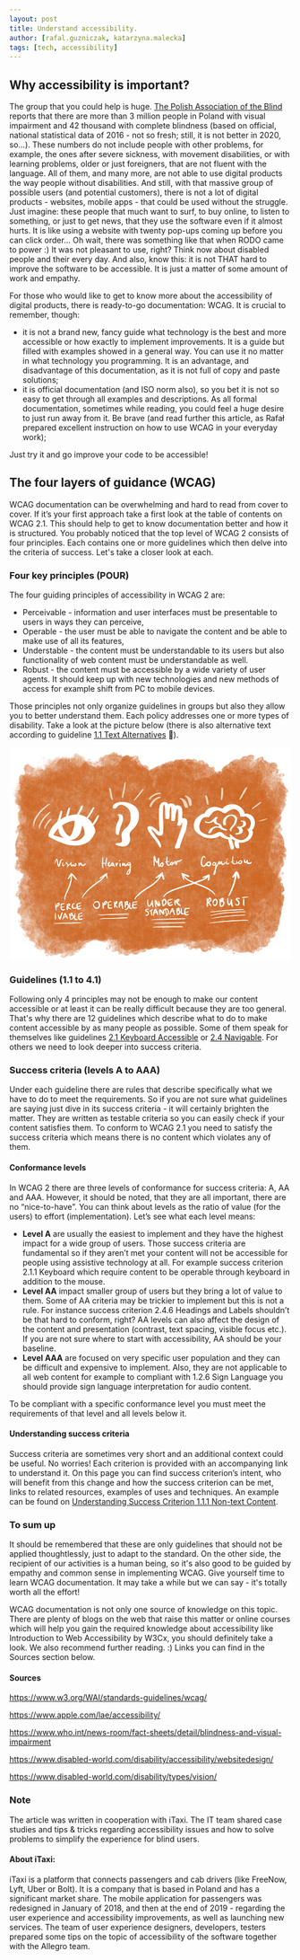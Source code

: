 ```yaml
---
layout: post
title: Understand accessibility.
author: [rafal.guzniczak, katarzyna.malecka]
tags: [tech, accessibility]
---
```


##  Why accessibility is important? 

The group that you could help is huge. [The Polish Association of the Blind](https://pzn.org.pl/) reports that there are more than 3 million people in Poland with visual impairment and 42 thousand with complete blindness (based on official, national statistical data of 2016 - not so fresh; still, it is not better in 2020, so...). These numbers do not include people with other problems, for example, the ones after severe sickness, with movement disabilities, or with learning problems, older or just foreigners, that are not fluent with the language. All of them, and many more, are not able to use digital products the way people without disabilities. And still, with that massive group of possible users (and potential customers), there is not a lot of digital products - websites, mobile apps - that could be used without the struggle. Just imagine: these people that much want to surf, to buy online, to listen to something, or just to get news, that they use the software even if it almost hurts. It is like using a website with twenty pop-ups coming up before you can click order... Oh wait, there was something like that when RODO came to power :) It was not pleasant to use, right? Think now about disabled people and their every day. And also, know this: it is not THAT hard to improve the software to be accessible. It is just a matter of some amount of work and empathy.

For those who would like to get to know more about the accessibility of digital products, there is ready-to-go documentation: WCAG. It is crucial to remember, though:
- it is not a brand new, fancy guide what technology is the best and more accessible or how exactly to implement improvements. It is a guide but filled with examples showed in a general way. You can use it no matter in what technology you programming. It is an advantage, and disadvantage of this documentation, as it is not full of copy and paste solutions;
- it is official documentation (and ISO norm also), so you bet it is not so easy to get through all examples and descriptions. As all formal documentation, sometimes while reading, you could feel a huge desire to just run away from it. Be brave (and read further this article, as Rafał prepared excellent instruction on how to use WCAG in your everyday work);

Just try it and go improve your code to be accessible!


## The four layers of guidance (WCAG)

WCAG documentation can be overwhelming and hard to read from cover to cover. If it’s your first approach take a first look at the table of contents on WCAG 2.1. This should help to get to know documentation better and how it is structured. 
You probably noticed that the top level of WCAG 2 consists of four principles. Each contains one or more guidelines which then delve into the criteria of success. Let's take a closer look at each.

### Four key principles (POUR)

The four guiding principles of accessibility in WCAG 2 are:
- Perceivable - information and user interfaces must be presentable to users in ways they can perceive, 
- Operable - the user must be able to navigate the content and be able to make use of all its features, 
- Understable - the content must be understandable to its users but also functionality of web content must be understandable as well. 
- Robust - the content must be accessible by a wide variety of user agents. It should keep up with new technologies and new methods of access for example shift from PC to mobile devices.

Those principles not only organize guidelines in groups but also they allow you to better understand them. Each policy addresses one or more types of disability. Take a look at the picture below (there is also alternative text according to guideline [1.1 Text Alternatives](https://www.w3.org/TR/WCAG21/#text-alternatives) 🙂).

![Alternative text here](/img/articles/2020-01-21-understand-accessibility/pour.png)

### Guidelines (1.1 to 4.1)

Following only 4 principles may not be enough to make our content accessible or at least it can be really difficult because they are too general. That's why there are 12 guidelines which describe what to do to make content accessible by as many people as possible. Some of them speak for themselves like guidelines [2.1 Keyboard Accessible](https://www.w3.org/TR/WCAG21/#keyboard-accessible) or [2.4 Navigable](https://www.w3.org/TR/WCAG21/#navigable). For others we need to look deeper into success criteria. 

### Success criteria (levels A to AAA)

Under each guideline there are rules that describe specifically what we have to do to meet the requirements. So if you are not sure what guidelines are saying just dive in its success criteria - it will certainly brighten the matter. They are written as testable criteria so you can easily check if your content satisfies them. To conform to WCAG 2.1 you need to satisfy the success criteria which means there is no content which violates any of them. 

#### Conformance levels

In WCAG 2 there are three levels of conformance for success criteria: A, AA and AAA. However, it should be noted, that they are all important, there are no “nice-to-have”.
You can think about levels as the ratio of value (for the users) to effort (implementation).
Let’s see what each level means:
- **Level A** are usually the easiest to implement and they have the highest impact for a wide group of users. Those success criteria are fundamental so if they aren’t met your content will not be accessible for people using assistive technology at all. For example success criterion 2.1.1 Keyboard which require content to be operable through keyboard in addition to the mouse.
- **Level AA** impact smaller group of users but they bring a lot of value to them. Some of AA criteria may be trickier to implement but this is not a rule. For instance success criterion 2.4.6 Headings and Labels shouldn’t be that hard to conform, right? AA levels can also affect the design of the content and presentation (contrast, text spacing, visible focus etc.). If you are not sure where to start with accessibility, AA should be your baseline.
- **Level AAA** are focused on very specific user population and they can be difficult and expensive to implement. Also, they are not applicable to all web content for example to compliant with 1.2.6 Sign Language you should provide sign language interpretation for audio content.

To be compliant with a specific conformance level you must meet the requirements of that level and all levels below it. 

#### Understanding success criteria

Success criteria are sometimes very short and an additional context could be useful. No worries! Each criterion is provided with an accompanying link to understand it. On this page you can find success criterion’s intent, who will benefit from this change and how the success criterion can be met, links to related resources, examples of uses and techniques. An example can be found on [Understanding Success Criterion 1.1.1 Non-text Content](https://www.w3.org/WAI/WCAG21/Understanding/non-text-content.html). 

### To sum up

It should be remembered that these are only guidelines that should not be applied thoughtlessly, just to adapt to the standard. On the other side, the recipient of our activities is a human being, so it's also good to be guided by empathy and common sense in implementing WCAG. Give yourself time to learn WCAG documentation. It may take a while but we can say - it's totally worth all the effort!

WCAG documentation is not only one source of knowledge on this topic.
There are plenty of blogs on the web that raise this matter or online courses which will help you gain the required knowledge about accessibility like Introduction to Web Accessibility by W3Cx, you should definitely take a look. We also recommend further reading. :) Links you can find in the Sources section below. 

#### Sources
https://www.w3.org/WAI/standards-guidelines/wcag/

https://www.apple.com/lae/accessibility/

https://www.who.int/news-room/fact-sheets/detail/blindness-and-visual-impairment

https://www.disabled-world.com/disability/accessibility/websitedesign/

https://www.disabled-world.com/disability/types/vision/

### Note
The article was written in cooperation with iTaxi. The IT team shared case studies and tips & tricks regarding accessibility issues and how to solve problems to simplify the experience for blind users.

#### About iTaxi:
iTaxi is a platform that connects passengers and cab drivers (like FreeNow, Lyft, Uber or Bolt). It is a company that is based in Poland and has a significant market share. The mobile application for passengers was redesigned in January of 2018, and then at the end of 2019 - regarding the user experience and accessibility improvements, as well as launching new services. The team of user experience designers, developers, testers prepared some tips on the topic of accessibility of the software together with the Allegro team.